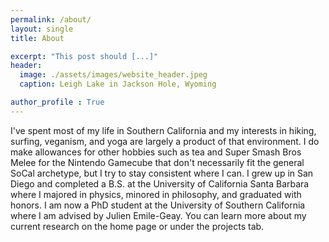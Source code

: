 ```yaml
---
permalink: /about/
layout: single
title: About

excerpt: "This post should [...]"
header:
  image: ./assets/images/website_header.jpeg
  caption: Leigh Lake in Jackson Hole, Wyoming

author_profile : True
---
```


I've spent most of my life in Southern California and my interests in hiking, surfing, veganism, and yoga are largely a product of that environment. I do make allowances for other hobbies such as tea and Super Smash Bros Melee for the Nintendo Gamecube that don't necessarily fit the general SoCal archetype, but I try to stay consistent where I can. I grew up in San Diego and completed a B.S. at the University of California Santa Barbara where I majored in physics, minored in philosophy, and graduated with honors. I am now a PhD student at the University of Southern California where I am advised by Julien Emile-Geay. You can learn more about my current research on the home page or under the projects tab. 